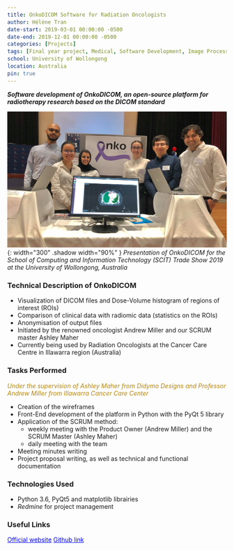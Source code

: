 ```yaml
---
title: OnkoDICOM Software for Radiation Oncologists
author: Hélène Tran
date-start: 2019-03-01 00:00:00 -0500
date-end: 2019-12-01 00:00:00 -0500
categories: [Projects]
tags: [Final year project, Medical, Software Development, Image Processing, Teamwork, Project Management]
school: University of Wollongong
location: Australia
pin: true
---
```



***Software development of OnkoDICOM, an open-source platform for radiotherapy research based on the DICOM standard***

![Shadow Avatar](/assets/img/posts/Onko_team2.jpg){: width="300" .shadow width="90%" }
_Presentation of OnkoDICOM for the School of Computing and Information Technology (SCIT) Trade Show 2019 <br> at the University of Wollongong, Australia_

### Technical Description of OnkoDICOM
- Visualization of DICOM files and Dose-Volume histogram of regions of interest (ROIs)
- Comparison of clinical data with radiomic data (statistics on the ROIs)
- Anonymisation of output files
- Initiated by the renowned oncologist Andrew Miller and our SCRUM master Ashley Maher
- Currently being used by Radiation Oncologists at the Cancer Care Centre in Illawarra region (Australia)

### Tasks Performed
<span style="color:DarkGoldenRod">*Under the supervision of Ashley Maher from Didymo Designs and Professor Andrew Miller from Illawarra Cancer Care Center*</span>
- Creation of the wireframes
- Front-End development of the platform in Python with the PyQt 5 library
- Application of the SCRUM method: 
    - weekly meeting with the Product Owner (Andrew Miller) and the SCRUM Master (Ashley Maher)
    - daily meeting with the team
- Meeting minutes writing
- Project proposal writing, as well as technical and functional documentation

### Technologies Used
- Python 3.6, PyQt5 and matplotlib librairies
- *Redmine* for project management


### Useful Links
<a class="post-tag" style="color:Blue" href="https://onkodicom.com.au">Official website</a>
<a class="post-tag" style="color:Blue" href="https://github.com/didymo/OnkoDICOM">Github link</a>

